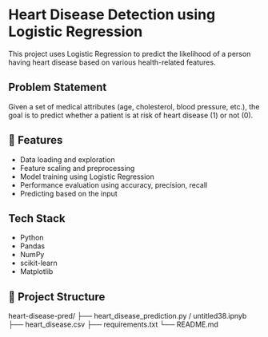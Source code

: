 # Heart Disease Detection using Logistic Regression

This project uses Logistic Regression to predict the likelihood of a person having heart disease based on various health-related features.

## Problem Statement

Given a set of medical attributes (age, cholesterol, blood pressure, etc.), the goal is to predict whether a patient is at risk of heart disease (1) or not (0).

## 🚀 Features

- Data loading and exploration
- Feature scaling and preprocessing
- Model training using Logistic Regression
- Performance evaluation using accuracy, precision, recall
- Predicting based on the input

##  Tech Stack

- Python
- Pandas
- NumPy
- scikit-learn
- Matplotlib 

## 📂 Project Structure

heart-disease-pred/
├── heart_disease_prediction.py / untitled38.ipnyb
├── heart_disease.csv
├── requirements.txt
└── README.md
